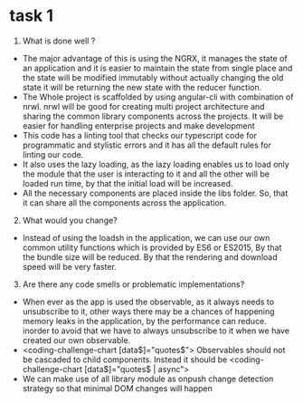 # task 1

1. What is done well ? 
- The major advantage of this is using the NGRX, it manages the state of an application and it is easier to maintain the state from single place and the state will be modified immutably without actually changing the old state it will be returning the new state with the reducer function.
- The Whole project is scaffolded by using angular-cli with combination of nrwl. nrwl will be good for creating multi project architecture and sharing the common library components across the projects. It will be easier for handling enterprise projects and make development
- This code has a linting tool that checks our typescript code for programmatic and stylistic errors and it has all the default rules for linting our code.
- It also uses the lazy loading, as the lazy loading enables us to load only the module that the user is interacting to it and all the other will be loaded run time, by that the initial load will be increased.
- All the necessary components are placed inside the libs folder. So, that it can share all the components across the application.

2. What would you change?
- Instead of using the loadsh in the application, we can use our own common utility functions which is provided by ES6 or ES2015, By that the bundle size will be reduced. By that the rendering and download speed will be very faster.

3. Are there any code smells or problematic implementations?
- When ever as the app is used the observable, as it always needs to unsubscribe to it, other ways there 
may be a chances of happening memory leaks in the application, by the performance can reduce. inorder to avoid that we have to always unsubscribe to it when we have created our own observable. 
- <coding-challenge-chart [data$]="quotes$"> Observables should not be cascaded to child components. Instead it should be <coding-challenge-chart [data$]="quotes$ | async">
- We can make use of all library module as onpush change detection strategy so that minimal DOM changes will happen
